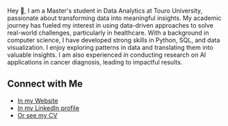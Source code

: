 Hey 👋, I am a Master's student in Data Analytics at Touro University, passionate about transforming data into meaningful insights. My academic journey has fueled my interest in using data-driven approaches to solve real-world challenges, particularly in healthcare. With a background in computer science, I have developed strong skills in Python, SQL, and data visualization. I enjoy exploring patterns in data and translating them into valuable insights. I am also experienced in conducting research on AI applications in cancer diagnosis, leading to impactful results.
  
## Connect with Me

- [In my Website](https://www.mywork.nadiaazri.tech/)
- [In my LinkedIn profile](https://www.linkedin.com/in/nadia-azri-bb2688354/)
- [Or see my CV](https://resume.io/r/9vn4uiwZS)


